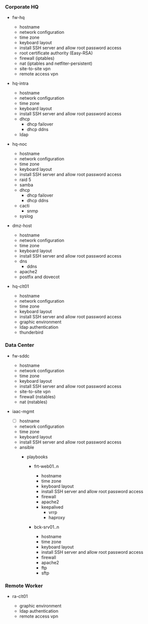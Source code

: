 
### Corporate HQ

- fw-hq

  - hostname
  - network configuration
  - time zone
  - keyboard layout
  - install SSH server and allow root password access
  - root certificate authority (Easy-RSA)
  - firewall (iptables)
  - nat (iptables and netfiter-persistent)
  - site-to-site vpn
  - remote access vpn

- hq-intra

  - hostname
  - network configuration
  - time zone
  - keyboard layout
  - install SSH server and allow root password access
  - dhcp
    - dhcp failover
    - dhcp ddns
  - ldap

- hq-noc

  - hostname
  - network configuration
  - time zone
  - keyboard layout
  - install SSH server and allow root password access
  - raid 5
  - samba
  - dhcp
    - dhcp failover
    - dhcp ddns
  - cacti
    - snmp
  - syslog

- dmz-host

  - hostname
  - network configuration
  - time zone
  - keyboard layout
  - install SSH server and allow root password access
  - dns
    - ddns
  - apache2
  - postfix and dovecot

- hq-clt01

  - hostname
  - network configuration
  - time zone
  - keyboard layout
  - install SSH server and allow root password access
  - graphic environment
  - ldap authentication
  - thunderbird

### Data Center

- fw-sddc

  - hostname
  - network configuration
  - time zone
  - keyboard layout
  - install SSH server and allow root password access
  - site-to-site vpn
  - firewall (nstables)
  - nat (nstables)

- iaac-mgmt

  - [ ] hostname
  - network configuration
  - time zone
  - keyboard layout
  - install SSH server and allow root password access
  - ansible
    - playbooks

      - frt-web01..n

        - hostname
        - time zone
        - keyboard layout
        - install SSH server and allow root password access
        - firewall
        - apache2
        - keepalived
          - vrrp
          - haproxy

      - bck-srv01..n
      
        - hostname
        - time zone
        - keyboard layout
        - install SSH server and allow root password access
        - firewall
        - apache2
        - ftp
        - sftp

### Remote Worker

- ra-clt01

  - graphic environment
  - ldap authentication
  - remote access vpn